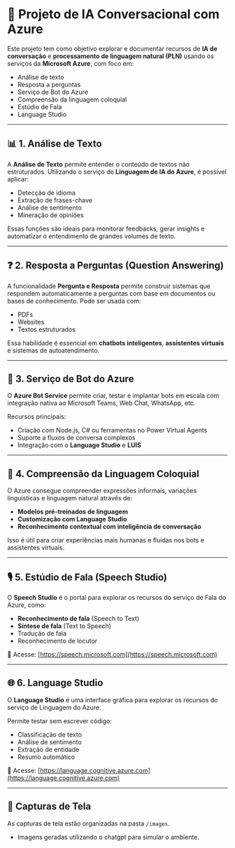# 🤖 Projeto de IA Conversacional com Azure

Este projeto tem como objetivo explorar e documentar recursos de **IA de conversação** e **processamento de linguagem natural (PLN)** usando os serviços da **Microsoft Azure**, com foco em:

- Análise de texto
- Resposta a perguntas
- Serviço de Bot do Azure
- Compreensão da linguagem coloquial
- Estúdio de Fala
- Language Studio

---

## 📊 1. Análise de Texto

A **Análise de Texto** permite entender o conteúdo de textos não estruturados. Utilizando o serviço de **Linguagem de IA do Azure**, é possível aplicar:

- Detecção de idioma
- Extração de frases-chave
- Análise de sentimento
- Mineração de opiniões

Essas funções são ideais para monitorar feedbacks, gerar insights e automatizar o entendimento de grandes volumes de texto.

---

## ❓ 2. Resposta a Perguntas (Question Answering)

A funcionalidade **Pergunta e Resposta** permite construir sistemas que respondem automaticamente a perguntas com base em documentos ou bases de conhecimento. Pode ser usada com:

- PDFs
- Websites
- Textos estruturados

Essa habilidade é essencial em **chatbots inteligentes**, **assistentes virtuais** e sistemas de autoatendimento.

---

## 🤖 3. Serviço de Bot do Azure

O **Azure Bot Service** permite criar, testar e implantar bots em escala com integração nativa ao Microsoft Teams, Web Chat, WhatsApp, etc.

Recursos principais:

- Criação com Node.js, C# ou ferramentas no Power Virtual Agents
- Suporte a fluxos de conversa complexos
- Integração com o **Language Studio** e **LUIS**

---

## 💬 4. Compreensão da Linguagem Coloquial

O Azure consegue compreender expressões informais, variações linguísticas e linguagem natural através de:

- **Modelos pré-treinados de linguagem**
- **Customização com Language Studio**
- **Reconhecimento contextual com inteligência de conversação**

Isso é útil para criar experiências mais humanas e fluidas nos bots e assistentes virtuais.

---

## 🎙️ 5. Estúdio de Fala (Speech Studio)

O **Speech Studio** é o portal para explorar os recursos do serviço de Fala do Azure, como:

- **Reconhecimento de fala** (Speech to Text)
- **Síntese de fala** (Text to Speech)
- Tradução de fala
- Reconhecimento de locutor

🔗 Acesse: [https://speech.microsoft.com](https://speech.microsoft.com)

---

## 🌐 6. Language Studio

O **Language Studio** é uma interface gráfica para explorar os recursos do serviço de Linguagem do Azure.

Permite testar sem escrever código:

- Classificação de texto
- Análise de sentimento
- Extração de entidade
- Resumo automático

🔗 Acesse: [https://language.cognitive.azure.com](https://language.cognitive.azure.com)

---

## 📸 Capturas de Tela

As capturas de tela estão organizadas na pasta `/images`.
* Imagens geradas utilizando o chatgpt para simular o ambiente.
